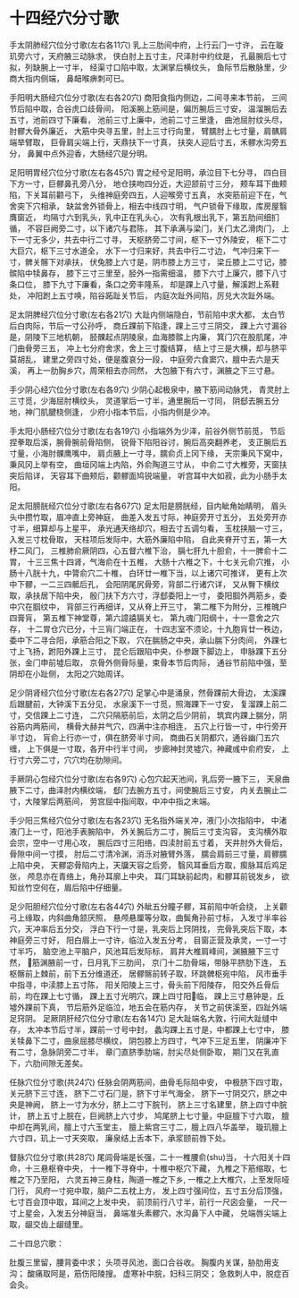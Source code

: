 # 十四经穴分寸歌

手太阴肺经穴位分寸歌(左右各11穴)
乳上三肋间中府，上行云⻔一寸许，
云在璇玑旁六寸，天府腋三动脉求，
侠白肘上五寸主，尺泽肘中约纹是，
孔最腕后七寸拟，列缺腕上一寸半，
经渠寸口陷中取，太渊掌后横纹头，
⻥际节后散脉里，少商大指内侧端，
鼻衄喉痹刺可已。

手阳明大肠经穴位分寸歌(左右各20穴)
商阳⻝指内侧边，二间寻来本节前，
三间节后陷中取，合谷⻁口歧⻣间，
阳溪腕上筋间是，偏历腕后三寸安，
温溜腕后去五寸，池前四寸下廉看，
池前三寸上廉中，池前二寸三里逢，
曲池屈肘纹头尽，肘髎大⻣外廉近，
大筋中央寻五里，肘上三寸行向里，
臂臑肘上七寸量，肩髃肩端举臂取，
巨⻣肩尖端上行，天鼎扶下一寸真，
扶突人迎后寸五，禾髎水沟旁五分，
鼻翼中点外迎香，大肠经穴是分明。

足阳明胃经穴位分寸歌(左右各45穴) 
胃之经兮足阳明，承泣目下七分寻，
四白目下方一寸，巨髎鼻孔旁八分， 
地仓挟吻四分近，大迎颔前寸三分，
颊⻋耳下曲颊陷，下关耳前颧弓下，
头维神庭旁四五，人迎喉旁寸五真，
水突筋前迎下在，气舍突下穴相承， 
缺盆舍外锁⻣上，相去中线四寸明，
气户锁⻣下缘取，库房屋翳膺窗近， 
均隔寸六到乳头，乳中正在乳头心，
次有乳根出乳下，第五肋间细扪循， 
不容巨阙旁二寸，以下诸穴与君陈，
其下承满与梁⻔，关⻔太乙滑肉⻔， 
上下一寸无多少，共去中行二寸寻，
天枢脐旁二寸间，枢下一寸外陵安， 
枢下二寸大巨穴，枢下三寸水道全，
水下一寸归来好，共去中行二寸边， 
气冲归来下一寸，髀关髂下对承扶，
伏兔膝上六寸是，阴市膝上方三寸， 
梁丘膝上二寸记，膝髌陷中犊鼻存，
膝下三寸三里至，胫外一指需细温， 
膝下六寸上廉穴，膝下八寸条口位，
膝下九寸下廉看，条口之旁丰隆系， 
却是踝上八寸量，解溪跗上系鞋处，
冲阳跗上五寸唤，陷谷跖趾关节后， 
内庭次趾外间陷，厉兑大次趾外端。

足太阴脾经穴位分寸歌(左右各21穴)
大趾内侧端隐白，节前陷中求大都，
太白节后白肉际，节后一寸公孙呼，
商丘踝前下陷逢，踝上三寸三阴交，
踝上六寸漏谷是，阴陵下三地机朝，
胫髁起点阴陵泉，血海膝髌上内廉，
箕⻔穴在股肌尾，冲⻔曲⻣旁三五，
冲上七分府舍求，舍上三寸腹结算，
结上寸三是大横，却与脐平莫胡乱，
建里之旁四寸处，便是腹哀分一段，
中庭旁六⻝窦穴，膻中去六是天溪，
再上一肋胸乡穴，周荣相去亦同然，
大包腋下有六寸，渊腋之下三寸悬。
    
手少阴心经穴位分寸歌(左右各9穴)
少阴心起极泉中，腋下筋间动脉凭，
⻘灵肘上三寸觅，少海屈肘横纹头，
灵道掌后一寸半，通里腕后一寸同，
阴郄去腕五分地，神⻔肌腱桡侧逢，
少府小指本节后，小指内侧是少冲。

手太阳小肠经穴位分寸歌(左右各19穴)
小指端外为少泽，前谷外侧节前觅，
节后捏拳取后溪，腕⻣腕前⻣陷侧，
锐⻣下陷阳谷讨，腕后高突翻养老，
支正腕后五寸量，小海肘髁鹰嘴中，
肩贞腋上一寸寻，臑俞贞上冈下缘，
天宗秉⻛下窝中，秉⻛冈上举有空，
曲垣冈端上内陷，外俞陶道三寸从，
中俞二寸大椎旁，天窗扶突后陷详，
天容耳下曲颊后，颧髎面鸠锐端量，
听宫耳中大如菽，此为小肠手太阳。
   
足太阳膀胱经穴位分寸歌(左右各67穴)
足太阳是膀胱经，目内眦⻆始睛明，
眉头头中攒竹取，眉冲直上旁神庭，
曲差入发五寸际，神庭旁开寸五分，
五处旁开亦寸半，细算却与上星平，
承光通天络却穴，相去寸五调匀看，
玉枕挟脑一寸三，入发三寸枕⻣取，
天柱项后发际中，大筋外廉陷中陷，
自此夹脊开寸五，第一大杼二⻛⻔，
三椎肺俞厥阴四，心五督六椎下治，
膈七肝九十胆俞，十一脾俞十二胃，
十三三焦十四肾，气海俞在十五椎，
大肠十六椎之下，十七关元俞穴推，
小肠十八胱十九，中膂俞穴二十椎，
白环廿一椎下当，以上诸穴可推详，
更有上次中下髎，一二三四骶后孔，
会阳阴尾尻⻣旁，背部二行诸穴详，
又从臀下横纹取，承扶居下陷中央，
殷⻔扶下方六寸，浮郄委阳上一寸，
委阳腘外两筋乡，委中穴在腘纹中，
背部三行再细详，又从脊上开三寸，
第二椎下为附分，三椎魄户四膏肓，
第五椎下神堂尊，第六譩譆膈关七，
第九魂⻔阳纲十，十一意舍之穴存，
十二胃仓穴已分，十三肓⻔端正在，
十四志室不须论，十九胞肓廿一秩边，
委中下二寻合阳，承筋合阳之下取，
穴在腨肠之中央，承山腨下分肉间，
外踝七寸上⻜扬，跗阳外踝上三寸，
昆仑后跟陷中央，仆参跟下脚边上，
申脉踝下五分张，金⻔申前墟后取，
京⻣外侧⻣际量，束⻣本节后肉际，
通谷节前陷中强，至阴却在小趾侧，
太阳之穴始周详。

足少阴肾经穴位分寸歌(左右各27穴)
足掌心中是涌泉，然⻣踝前大⻣边，
太溪踝后跟腱前，大钟溪下五分⻅，
水泉溪下一寸觅，照海踝下一寸安，
复溜踝上前二寸，交信踝上二寸连，
二穴只隔筋前后，太阴之后少阴前，
筑宾内踝上腨分，阴谷筋内两筋间，
横⻣大赫并气穴，四满中注亦相连，
五穴上行皆一寸，中行旁开半寸边，
肓俞上行亦一寸，俱在脐旁半寸间，
商曲石关阴都穴，通谷幽⻔五穴缠，
上下俱是一寸取，各开中行半寸间，
步廊神封灵墟穴，神藏彧中俞府安，
上行寸六旁二寸，穴穴均在肋隙间。
    
手厥阴心包经穴位分寸歌(左右各9穴)
心包穴起天池间，乳后旁一腋下三，
天泉曲腋下二寸，曲泽肘内横纹端，
郄⻔去腕方五寸，间使腕后三寸安，
内关去腕止二寸，大陵掌后两筋间，
劳宫屈中指间取，中冲中指之末端。

手少阳三焦经穴位分寸歌(左右各23穴)
无名指外端关冲，液⻔小次指陷中，
中渚液⻔上一寸，阳池手表腕陷中，
外关腕后方二寸，腕后三寸支沟容，
支沟横外取会宗，空中一寸用心攻，
腕后四寸三阳络，四渎肘前五寸着，
天井肘外大⻣后，⻣隙中间一寸摸，
肘后二寸清冷渊，消泺对腋臂外落，
臑会肩前三寸量，肩髎臑上陷中央，
天髎宓⻣陷内上，天牖天容之后旁，
翳⻛耳垂后方取，瘈脉耳后鸡足张，
颅息亦在⻘络上，⻆孙耳廓上中央，
耳⻔耳缺前起肉，和髎耳前锐发乡，
欲知丝竹空何在，眉后陷中仔细量。
  
足少阳胆经穴位分寸歌(左右各44穴)
外眦五分瞳子髎，耳前陷中听会绕，
上关颧弓上缘取，内斜曲⻆颔厌照，
悬颅悬厘等分取，曲鬓⻆孙前寸标，
入发寸半率谷穴，天冲率后五分交，
浮白下行一寸是，乳突后上窍阴找，
完⻣乳突后下取，本神庭旁三寸好，
阳白眉上一寸许，临泣入发五分考，
目窗正营及承灵，一寸一寸寸半巧，
脑空池上平脑户，⻛池耳后发际标，
肩井大椎肩峰间，渊腋腋下三寸然，
􏰉筋渊腋前一寸，日月乳下三肋间，
京⻔十二肋⻣端，带脉平脐肋下连，
五枢髂前上棘前，前下五分维道还，
居髎髂前转子取，环跳髀枢宛中陷，
⻛市垂手中指寻，中渎膝上五寸陈，
阳关阳陵上三寸，⻣头前下阳陵存，
阳交外丘⻣后前，均在踝上七寸循，
踝上五寸光明穴，踝上四寸阳􏰊临，
踝上三寸悬钟是，丘墟外踝前下真，
节后筋外足临泣，地五会在筋内存，
关节之前侠溪至，四趾外端足窍阴。
足厥阴肝经穴位分寸歌(左右各14穴)
足大趾端名大敦，行间大趾缝中存，
太冲本节后寸半，踝前一寸号中封，
蠡沟踝上五寸是，中都踝上七寸中，
膝关犊鼻下二寸，曲泉屈膝尽横纹，
阴包膝上方四寸，气冲下三足五里，
阴廉冲下有二寸，急脉阴旁二寸半，
章⻔直脐季肋端，肘尖尽处侧卧取，
期⻔又在乳直下，六肋间隙无差矣。
    
任脉穴位分寸歌(共24穴)
任脉会阴两筋间，曲⻣毛际陷中安，
中极脐下四寸取，关元脐下三寸连，
脐下二寸石⻔是，脐下寸半气海全，
脐下一寸阴交穴，脐之中央是神阙，
脐上一寸为水分，脐上二寸下脘刊，
脐上三寸名建里，脐上四寸中脘计，
脐上五寸上脘在，巨阙脐上六寸步，
鸠尾脐上七寸量，中庭膻下寸六取，
膻中却在两乳间，膻上寸六玉堂主，
膻上紫宫三寸二，膻上四八华盖举，
璇玑膻上六寸四，玑上一寸天突取，
廉泉结上舌本下，承浆颐前唇下处。

督脉穴位分寸歌(共28穴)
尾闾⻣端是⻓强，二十一椎腰俞(shu)当， 
十六阳关十四命，十三悬枢脊中央，
十一椎下寻脊中，十椎中枢穴下藏， 
九椎之下筋缩取，七椎之下乃至阳， 
六灵五神三身柱，陶道一椎之下乡, 
一椎之上大椎穴，上至发际哑⻔行， 
⻛府一寸宛中取，脑户二五枕上方， 
发上四寸强间位，五寸五分后顶强， 
七寸百会顶中取，耳间之上发中央， 
前顶前行八寸半，前行一尺囟会量， 
一尺一寸上星会，入发五分神庭当， 
鼻端准头素髎穴，水沟鼻下人中藏， 
兑端唇尖端上取，龈交⻮上龈缝里。
  

二十四总穴歌： 

肚腹三里留，腰背委中求；
头项寻风池，面口合谷收。 
胸腹内关谋，胁肋用支沟；
酸痛取阿是，筋伤阳陵搜。
虚寒补中脘，妇科三阴交；
急救刺人中，脱症百会灸。